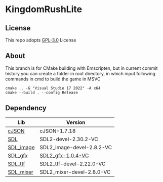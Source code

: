 # KingdomRushLite

## License
This repo adopts [GPL-3.0](https://www.gnu.org/licenses/gpl-3.0.html) License

## About
This branch is for CMake building with Emscripten, but in current commit history you can create a folder in root directory, in which input following commands in cmd to build the game in MSVC

```
cmake .. -G "Visual Studio 17 2022" -A x64
cmake --build . --config Release
```

## Dependency
|Lib|Version|
|---|---|
|[cJSON](https://github.com/DaveGamble/cJSON)|cJSON-1.7.18|
|[SDL](https://github.com/libsdl-org/SDL)|SDL2-devel-2.30.2-VC|
|[SDL_image](https://github.com/libsdl-org/SDL_image)|SDL2_image-devel-2.8.2-VC|
|[SDL_gfx](https://www.ferzkopp.net/wordpress/2016/01/02/sdl_gfx-sdl2_gfx/)|[SDL2_gfx-1.0.4-VC](https://github.com/giroletm/SDL2_gfx/releases/tag/release-1.0.4)|
|[SDL_ttf](https://github.com/libsdl-org/SDL_ttf)|SDL2_ttf-devel-2.22.0-VC|
|[SDL_mixer](https://github.com/libsdl-org/SDL_mixer)|SDL2_mixer-devel-2.8.0-VC|